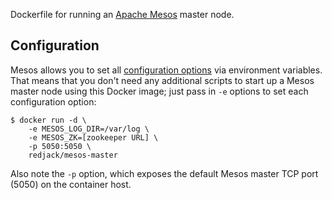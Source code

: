 Dockerfile for running an [Apache Mesos](http://mesos.apache.org/) master node.

## Configuration

Mesos allows you to set all [configuration
options](http://mesos.apache.org/documentation/latest/configuration/) via
environment variables.  That means that you don't need any additional scripts to
start up a Mesos master node using this Docker image; just pass in `-e` options
to set each configuration option:

    $ docker run -d \
        -e MESOS_LOG_DIR=/var/log \
        -e MESOS_ZK=[zookeeper URL] \
        -p 5050:5050 \
        redjack/mesos-master

Also note the `-p` option, which exposes the default Mesos master TCP port
(5050) on the container host.
